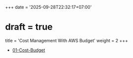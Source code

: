+++
date = '2025-09-28T22:32:17+07:00'
# draft = true
title = 'Cost Management With AWS Budget'
weight = 2
+++

- [01-Cost-Budget](01-Cost-Budget)